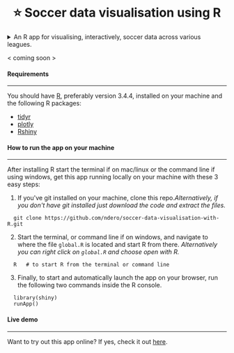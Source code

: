 <h1 align="center">⭐️ Soccer data visualisation using R  </h1>
<details><summary> An R app for visualising, interactively, soccer data across various leagues.
</summary>
 <h4>Features</h4>
<ul>
  <li>Bar graph showing team's performance over time.</li>
  <li>Pie chart visualizing head to head statistics between any two teams.</li>
  <li>Detailed summary table of each team's performance both at home and away.</li>
  <li>Most recent 15 games between the current two teams being compared.</li>
  <li>Most recent 8 games for each of the two teams being compared.</li>
  <li>Current league table standings.</li>
</ul>
</details>

< coming soon >

#### Requirements
***
You should have [R](https://www.r-project.org/), preferably version 3.4.4, installed on your machine and the following R packages:
- [tidyr](http://dplyr.tidyverse.org/)
- [plotly](https://plot.ly/)
- [Rshiny](https://shiny.rstudio.com/)

#### How to run the app on your machine
***
 After installing R start the terminal if on mac/linux or the command line if using windows, get this app running locally on your machine with these 3 easy steps:
1. If you've git installed on your machine, clone this repo.*Alternatively, if you don't have git installed just download the code and extract the files.*
  ```
    git clone https://github.com/ndero/soccer-data-visualisation-with-R.git
  ```
2. Start the terminal, or command line if on windows, and navigate to where the file `global.R` is located and start R from there. *Alternatively you can right click on `global.R` and choose open with R.*
  ```
    R   # to start R from the terminal or command line
  ```
3. Finally, to start and automatically launch the app on your browser, run the following two commands inside the R console.
  ```
    library(shiny)
    runApp()
  ```

#### Live demo
***
Want to try out this app online? If yes, check it out [here](https://ndero.shinyapps.io/visualisation-app/).

